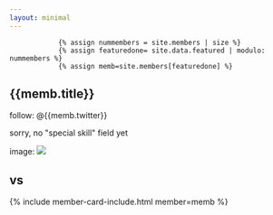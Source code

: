 ```yaml
---
layout: minimal
---
```

                {% assign nummembers = site.members | size %}
                {% assign featuredone= site.data.featured | modulo: nummembers %} 
                {% assign memb=site.members[featuredone] %}
## {{memb.title}}

follow: @{{memb.twitter}}

sorry, no "special skill" field yet

image: <img src="{{memb.avatar}}">

## vs

 {% include member-card-include.html member=memb %} 
 


